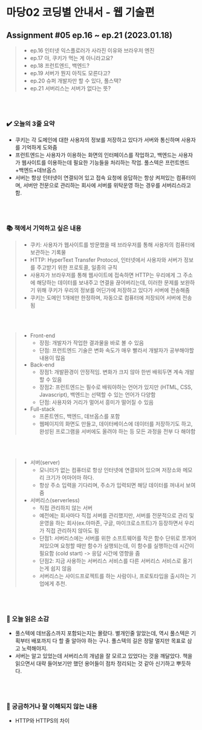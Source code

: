 # 마당02 코딩별 안내서 - 웹 기술편
## Assignment #05 ep.16 ~ ep.21 (2023.01.18)
> * ep.16 인터넷 익스플로러가 사라진 이유와 브라우저 엔진
> * ep.17 아, 쿠키가 먹는 게 아니라고요?
> * ep.18 프런트엔드, 백엔드?
> * ep.19 서버가 뭔지 아직도 모른다고?
> * ep.20 슈퍼 개발자만 할 수 있다, 풀스택?
> * ep.21 서버리스는 서버가 없다는 뜻?

<br><br>

### ✔️ 오늘의 3줄 요약

* 쿠키는 각 도메인에 대한 사용자의 정보를 저장하고 있다가 서버와 통신하며 사용자를 기억하게 도와줌
* 프런트엔드는 사용자가 이용하는 화면의 인터페이스를 작업하고, 백엔드는 사용자가 웹사이트를 이용하는데 필요한 기능들을 처리하는 작업. 풀스텍은 프런트엔드+백엔드+데브옵스
* 서버는 항상 인터넷이 연결되어 있고 접속 요청에 응답하는 항상 켜져있는 컴퓨터이며, 서버만 전문으로 관리하는 회사에 서버를 위탁운영 하는 경우를 서버리스라고 함.

<br><br>


### 📚 책에서 기억하고 싶은 내용

> * 쿠키: 사용자가 웹사이트를 방문했을 때 브라우저를 통해 사용자의 컴퓨터에 
보관하는 기록물
> * HTTP: HyperText Transfer Protocol, 인터넷에서 사용자와 서버가 정보를 주고받기 위한 프로토콜, 일종의 규칙 
> * 사용자가 브라우저를 통해 웹사이트에 접속하면 HTTP는 우리에게 그 주소에 해당하는 데이터를 보내주고 연결을 끊어버리는데, 이러한 문제를 보완하기 위해 쿠키가 우리의 정보를 어딘가에 저장하고 있다가 서버에 전송해줌
> * 쿠키는 도메인 1개에만 한정하며, 자동으로 컴퓨터에 저장되어 서버에 전송됨

<br><br>

> * Front-end
>   * 장점: 개발자가 작업한 결과물을 바로 볼 수 있음
>   * 단점: 프런트엔드 기술은 변화 속도가 매우 빨라서 개발자가 공부해야할 내용이 많음
> * Back-end
>   * 장점1: 개발환경이 안정적임. 변화가 크지 않아 한번 배워두면 계속 개발 할 수 있음
>   * 장점2: 프런트엔드는 필수로 배워야하는 언어가 있지만 (HTML, CSS, Javascript), 백엔드는 선택할 수 있는 언어가 다양함
>   * 단점: 사용자와 거리가 멀어서 흥미가 떨어질 수 있음
> * Full-stack
>   * 프론트엔드, 백엔드, 데브옵스를 포함 
>   * 웹페이지의 화면도 만들고, 데이터베이스에 데이터를 저장하기도 하고, 완성된 프로그램을 서버에도 올려야 하는 등 모든 과정을 전부 다 해야함

<br><br>

> * 서버(server)
>   * 모니터가 없는 컴퓨터로 항상 인터넷에 연결되어 있으며 저장소와 메모리 크기가 어마어마 하다.
>   * 항상 주소 입력을 기다리며, 주소가 입력되면 해당 데이터를 꺼내서 보여줌
> * 서버리스(serverless)
>   * 직접 관리하지 않는 서버
>   * 예전에는 회사마다 직접 서버를 관리했지만, 서버를 전문적으로 관리 및 운영을 하는 회사(ex.아마존, 구글, 마이크로소프트)가 등장하면서 우리가 직접 관리하지 않아도 됨
>   * 단점1: 서버리스에는 서버를 위한 소프트웨어를 작은 함수 단위로 쪼개어져있으며 요청할 때만 함수가 실행되는데, 이 함수를 실행하는데 시간이 필요함 (cold start) -> 응답 시간에 영향을 줌
>   * 단점2: 지금 사용하는 서버리스 서비스를 다른 서버리스 서비스로 옮기는게 쉽지 않음
>   * 서버리스는 사이드프로젝트를 하는 사람이나, 프로토타입을 출시하는 기업에게 추천.

<br><br>


### 🤔 오늘 읽은 소감

*  풀스텍에 데브옵스까지 포함되는지는 몰랐다. 별개인줄 알았는데, 역시 풀스텍은 기획부터 배포까지 다 할 줄 알아야 하는 구나. 풀스텍의 길은 정말 멀지만 목표로 삼고 노력해야지.
* 서버는 알고 있었는데 서버리스의 개념을 잘 모르고 있었다는 것을 깨달았다. 책을 읽으면서 대략 들어보기만 했던 용어들이 점차 정리되는 것 같아 신기하고 뿌듯하다.

<br><br>

### 🧩 궁금하거나 잘 이해되지 않는 내용

* HTTP와 HTTPS의 차이

